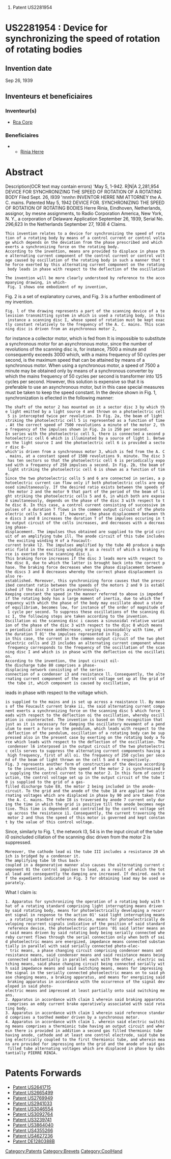 1.  Patent US2281954

US2281954 : Device for synchronizing the speed of rotation of rotating bodies
=============================================================================

Invention date
--------------

Sep 26, 1939

Inventeurs et beneficiaires
---------------------------

### Inventeur(s)

-   [Rca Corp](Rca_Corp "wikilink")

### Beneficiaires

-   -   [Rinia Herre](Rinia_Herre "wikilink")

Abstract
========

Description(OCR text may contain errors) 'May 5, 1-942. R|N|A 2,281,954
DEVICE FOR SYNCHRONIZING THE SPEED OF ROTATION OF A ROTATING BODY Filed
Sept. 26, I939 'nnnhn INVENTOR HERRE NM ATTORNEY the A. C. mains.
Patented May 5, 1942 DEVICE FOR. SYNCHRONIZING THE SPEED OF ROTATION OF
ROTATING BODIES Herre Rinia, Eindhoven, Netherlands, assignor, by mesne
assignments, to Radio Corporation America, New York, N. Y., a
corporation of Delaware Application September 26, 1939, Serial No.
296,623 In the Netherlands September 27, 1938 4 Claims.

`This invention relates to a device for synchronizing the speed of rotation of a rotating body by means of a control current or control voltage which depends on the deviation from the phase prescribed and which exerts a synchronizing force on the rotating body. `\
`According to the invention, means are provided to displace in phase the alternating current component of the control current or control voltage caused by oscillation of the rotating body in such a manner that the force exerted by this alternating current component on the rotating body leads in phase with respect to the deflection of the oscillation. `\
`The invention will be more clearly understood by reference to the accompanying drawing, in which- Fig. 1 shows one embodiment of my invention, `

Fig. 2 is a set of explanatory curves, and Fig. 3 is a further
embodiment of my invention.

`Fig. l of the drawing represents a part of the scanning device of a television transmitting system in which is used a rotating body, in this instance a scanning disc I, whose speed of rotation must be kept exactly constant relatively to the frequency of the A. C. mains. This scanning disc is driven from an asynchronous motor 2, `

for instance a collector motor, which is fed from It is impossible to
substitute a synchronous motor for an asynchronous motor, since the
number of revolutions of the scanning disc is, for instance, 7500 a
minute and consequently exceeds 3000 which, with a mains frequency of 50
cycles per second, is the maximum speed that can be attained by means of
a synchronous motor. When using a synchronous motor, a speed of 7500 a
minute may be obtained only by means of a synchronous converter by which
the mains frequency of 50 cycles per second is transformer into 125
cycles per second. However, this solution is expensive so that it is
preferable to use an asynchronous motor, but in this case special
measures must be taken to keep the speed constant. In the device shown
in Fig. 1, synchronization is efiected in the following manner:

`The shaft of the motor 2 has mounted on it a sector disc 3 by which the light emitted by a light source 4 and thrown on a photoelectric cell 5 is intercepted twice per revolution. In Fig. 2a, the beam of light striking the photoelectric cell 5 is represented as a function of time. At the correct speed of 7500 revolutions a minute of the motor 2, the frequency of the impulses shown in Fig. 2a is 250 per second. `\
`In series with the photoelectric cell 5, there is connected a second photoelectric cell 6 which is illuminated by a source of light 1. Between the light source I and the photoelectric cell 6 is provided a sector disc 8-which'is driven from a synchronous motor 3, which is fed from the A. C. mains, at a constant speed of 1500 revolutions 9. minute. The disc 3 has ten sectors so that the photoelectric cell 6 is periodically exposed with a frequency of 250 impulses a second. In Fig. 2b, the beam of light striking the photoelectric cell 6 is shown as a function of time. `\
`Since the two photoelectric cells 5 and 6 are connected in series, a photoelectric current can flow only if both photoelectric cells are exposed simultaneously. If the desired ratio exists between the speeds of the motor 2 and the motor 9 that part of the period of the beam of light striking the photoelectric cells 5 and 6, in which both are exposed simultaneously, depends on the phase of the disc 3 with respect to the disc 8. In this case, a control current consisting of successive impulses of a duration T flows in the common output circuit of the photoelectric cells 5 and 6. If, however, the phase displacement between the discs 3 and 8 increases the duration T of the impulses occuring in the output circuit of the cells increases, and decreases with a decreasing phase-displacement. The impulses thus obtained are supplied to the grid circuit of an amplifying tube ill. The anode circuit of this tube includes the exciting winding H of a Foucault-current brake l2. The impulses amplified by the tube 40 produce a magnetic field in the exciting winding H as a result of which a braking force is exerted on the scanning disc i. `\
`This braking force increases if the disc 3 leads more with respect to the disc 8, due to which the latter is brought back into the correct phase. The braking force decreases when the phase displacement between the discs 3 and 8 decreases whereby the correct phase displacement is also re-established. Moreover, this synchronizing force causes that the prescribed constant ratio between the speeds of the motors 2 and 9 is established if the disc 3 starts asynchronously. `\
`Keeping constant the speed in the manner referred to above is impeded if the rotating body has a large moment of inertia, due to which the frequency with which the phase of the body may oscillate about a state of equilibrium, becomes low, for instance of the order of magnitude of 1 cycle per second. To suppress these oscillations of the scanning disc I, the following steps are taken according to the invention. `\
`Oscillation oi the scanning disc i causes a sinusoidal relative variation of the phase of the disc 3 with respect to the disc 8 which means a periodical increase anddecrease, varying sinusoidally with time, of the duration T 01' the impulses represented in Fig. 2c. `\
`in this case, the current in the common output circuit of the two photoelectric cells and 23 includes an alternating current component whose frequency corresponds to the frequency of the oscillation of the scanning disc I and which is in phase with the deflection oi the oscillation. `\
`According to the invention, the input circuit oil-the discharge tube 80 comprises a phase-displacing network consisting of the series-connection of a condenser i3 and resistance ll. Consequently, the alternating current component of the control voltage set up at the grid of the tube it, which component is caused by oscillation, `

ieads in phase with respect to the voltage which.

`is supplied to the mains and is set up across a reaistance ll. By means of the Foucault current brake ii, the said alternating current component exerts a synchronizing force on the scanning disc 5 which force leads with respect to the deflection oi the oscillation, whereby oscillation is counteracted. The invention is based on the recognition that just as it is necessary for damping the oscillatory movement of a pendulum to exert a force on the pendulum, which leads with respect to the deflection of the pendulum, oscillation of a rotating body can be suppressed also in the present case by exerting on the rotating body a force which leads with respect to the deflection of the oscillation. The condenser l6 interposed in the output circuit of the two photoelectric cells serves to suppress the alternating current components having a high frequency, first of all oi. the frequency of 250 cycles per second of the beam of light thrown on the cell 5 and 6 respectively. `\
`Fig. 3 represents another form of construction of the device according to the invention, in which the speed of the motor 2 is synchronized by supplying the control current to the motor 2. In this form of construction, the control voltage set up in the output circuit of the tube I0 is supplied to the grid of a gas-filled discharge tube E8, the motor 2 being included in the anode-circuit. To the grid and the anode of the tube 18 are applied two alternating voltages which are displaced in phase by 90 and are taken from the A. C. mains. The tube I8 is traversed by anode 7 current only during the time in which the grid is positive till the anode becomes negative. This time is dependent and controlled by the control voltage set up across the resistance i1. Consequently, the current traversing the motor 2 and thus the speed of this motor is governed and kept constant by the value of this control voltage. `

Since, similarly to Fig. 1, the network I3, 54 is in the input circuit
of the tube i0 osincluded cillation of the scanning disc driven from the
motor 2 is suppressed.

`Moreover, the cathode lead oi the tube III includes a resistance 20 which is bridged by a condenser it. `\
`The amplifying tube l0 thus back-coupled in a degenerative manner also causes the alternating current component 01 the control impulses to lead, as a result of which the total lead and consequently the damping are increased. If desired. each of the expedients indicated in Fig. 3 for obtaining lead may be used separately. `

What I claim is:

`1. Apparatus for synchronizing the operation of a rotating body with that of a rotating standard comprising light interrupting means driven by said rotating body, means for photoelectrically developing a recurrent signal in response to the action 01' said light interrupting means, a rotating standard reference device, means for photoelectrically developing recurrent signals indicative of the position of said standard reference device, the photoelectric portions '01 said latter means and said means driven by said rotating body being serially connected whereby current flows through the serial connection only when both of said photoelectric means are energized, impedance means connected substantially in parallel with said serially connected photo-elec-' tric means, a phase changing circuit comprising condenser means and resistance means, said condenser means and said resistance means being connected substantially in parallel each with the other, electric switching means, said phase changing circuit being connected serially with said impedance means and said switching means, means for impressing the signal in the serially connected photoelectric means on to said phase changing means, a braking apparatus, and means for energizing said braking apparatus in accordance with the occurrence of the signal developed in said photo-electric means and impressed at least partially onto said switching means. `\
`2. Apparatus in accordance with claim 1 wherein said braking apparatus comprises an eddy current brake operatively associated with said rotating body. `\
`3. Apparatus in accordance with claim 1 wherein said reference standard comprises a toothed member driven by a synchronous motor. `\
`4. Apparatus in accordance with claim 1. wherein said electric switching means comprises a thermionic tube having an output circuit and wherein there is provided in addition a second gas filled thermionic tube having anode, cathode and at least one control electrode, said tube being electrically coupled to the first thermionic tube, and wherein means are provided for impressing onto the grid and the anode of said gas filled tube alternating voltages which are displaced in phase by substantially PIERRE RINIA. `

Patents Forwards
================

-   [Patent US2641715](Patent_US2641715 "wikilink")
-   [Patent US2665499](Patent_US2665499 "wikilink")
-   [Patent US2769949](Patent_US2769949 "wikilink")
-   [Patent US2941033](Patent_US2941033 "wikilink")
-   [Patent US3046554](Patent_US3046554 "wikilink")
-   [Patent US3092764](Patent_US3092764 "wikilink")
-   [Patent US3239741](Patent_US3239741 "wikilink")
-   [Patent US3864040](Patent_US3864040 "wikilink")
-   [Patent US4355266](Patent_US4355266 "wikilink")
-   [Patent US4627236](Patent_US4627236 "wikilink")
-   [Patent DE1280388B](Patent_DE1280388B "wikilink")

<Category:Patents> <Category:Brevets> <Category:CoolHand>
